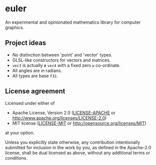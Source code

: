 # euler

An experimental and opinionated mathematics library for computer graphics.

## Project ideas

 * No distinction between 'point' and 'vector' types.
 * GLSL-like constructors for vectors and matrices.
 * `vec3` is actually a `vec4` with a fixed zero `w` co-ordinate.
 * All angles are in radians.
 * All types are base `f32`.

## License agreement

Licensed under either of

 * Apache License, Version 2.0
   ([LICENSE-APACHE](LICENSE-APACHE) or http://www.apache.org/licenses/LICENSE-2.0)
 * MIT license
   ([LICENSE-MIT](LICENSE-MIT) or http://opensource.org/licenses/MIT)

at your option.

Unless you explicitly state otherwise, any contribution intentionally submitted
for inclusion in the work by you, as defined in the Apache-2.0 license, shall be
dual licensed as above, without any additional terms or conditions.
